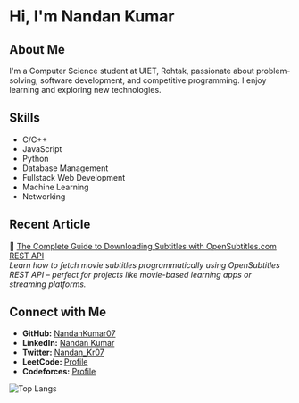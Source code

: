 # Hi, I'm Nandan Kumar

## About Me
I'm a Computer Science student at UIET, Rohtak, passionate about problem-solving, software development, and competitive programming. I enjoy learning and exploring new technologies.

## Skills
- C/C++
- JavaScript
- Python
- Database Management
- Fullstack Web Development
- Machine Learning
- Networking

## Recent Article
📄 [The Complete Guide to Downloading Subtitles with OpenSubtitles.com REST API](https://medium.com/@nandankumarmle/the-complete-guide-to-downloading-subtitles-with-opensubtitles-com-rest-api-88941ff37faf)  
*Learn how to fetch movie subtitles programmatically using OpenSubtitles REST API – perfect for projects like movie-based learning apps or streaming platforms.*


## Connect with Me
- **GitHub:** [NandanKumar07](https://github.com/NandanKumar07)
- **LinkedIn:** [Nandan Kumar](https://www.linkedin.com/in/nandan-kumar-787944229/)
- **Twitter:** [Nandan_Kr07](https://x.com/Nandan_Kr07)
- **LeetCode:** [Profile](https://leetcode.com/u/nandan_kumar07/)
- **Codeforces:** [Profile](https://codeforces.com/profile/NandanKumar)

![Top Langs](https://github-readme-stats.vercel.app/api/top-langs/?username=nandankumar07&layout=compact)
